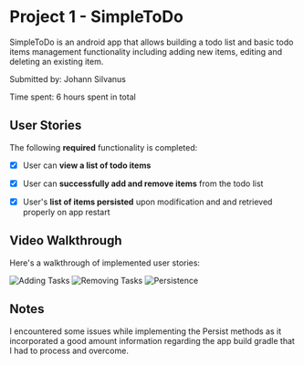 # Project 1 - SimpleToDo

SimpleToDo is an android app that allows building a todo list and basic todo items management functionality including adding new items, editing and deleting an existing item.

Submitted by: Johann Silvanus

Time spent: 6 hours spent in total

## User Stories

The following **required** functionality is completed:

* [x] User can **view a list of todo items**
* [x] User can **successfully add and remove items** from the todo list
* [x] User's **list of items persisted** upon modification and and retrieved properly on app restart


## Video Walkthrough

Here's a walkthrough of implemented user stories:

<img src='https://imgur.com/PG4JR2E.gif' title='Video Walkthrough' width='' alt='Adding Tasks' />
<img src='https://imgur.com/7uCP8DW.gif' title='Video Walkthrough' width='' alt='Removing Tasks' />
<img src='https://imgur.com/s06NB2T.gif' title='Video Walkthrough' width='' alt='Persistence' />

## Notes

I encountered some issues while implementing the Persist methods as it incorporated a good amount information regarding the app build gradle that I had to process and overcome.
